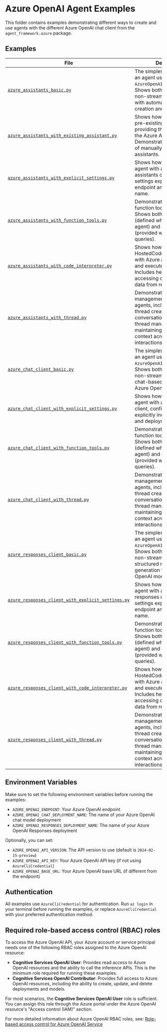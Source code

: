 # Azure OpenAI Agent Examples

This folder contains examples demonstrating different ways to create and use agents with the different Azure OpenAI chat client from the `agent_framework.azure` package.

## Examples

| File | Description |
|------|-------------|
| [`azure_assistants_basic.py`](azure_assistants_basic.py) | The simplest way to create an agent using `ChatAgent` with `AzureOpenAIAssistantsClient`. Shows both streaming and non-streaming responses with automatic assistant creation and cleanup. |
| [`azure_assistants_with_existing_assistant.py`](azure_assistants_with_existing_assistant.py) | Shows how to work with a pre-existing assistant by providing the assistant ID to the Azure Assistants client. Demonstrates proper cleanup of manually created assistants. |
| [`azure_assistants_with_explicit_settings.py`](azure_assistants_with_explicit_settings.py) | Shows how to initialize an agent with a specific assistants client, configuring settings explicitly including endpoint and deployment name. |
| [`azure_assistants_with_function_tools.py`](azure_assistants_with_function_tools.py) | Demonstrates how to use function tools with agents. Shows both agent-level tools (defined when creating the agent) and query-level tools (provided with specific queries). |
| [`azure_assistants_with_code_interpreter.py`](azure_assistants_with_code_interpreter.py) | Shows how to use the HostedCodeInterpreterTool with Azure agents to write and execute Python code. Includes helper methods for accessing code interpreter data from response chunks. |
| [`azure_assistants_with_thread.py`](azure_assistants_with_thread.py) | Demonstrates thread management with Azure agents, including automatic thread creation for stateless conversations and explicit thread management for maintaining conversation context across multiple interactions. |
| [`azure_chat_client_basic.py`](azure_chat_client_basic.py) | The simplest way to create an agent using `ChatAgent` with `AzureOpenAIChatClient`. Shows both streaming and non-streaming responses for chat-based interactions with Azure OpenAI models. |
| [`azure_chat_client_with_explicit_settings.py`](azure_chat_client_with_explicit_settings.py) | Shows how to initialize an agent with a specific chat client, configuring settings explicitly including endpoint and deployment name. |
| [`azure_chat_client_with_function_tools.py`](azure_chat_client_with_function_tools.py) | Demonstrates how to use function tools with agents. Shows both agent-level tools (defined when creating the agent) and query-level tools (provided with specific queries). |
| [`azure_chat_client_with_thread.py`](azure_chat_client_with_thread.py) | Demonstrates thread management with Azure agents, including automatic thread creation for stateless conversations and explicit thread management for maintaining conversation context across multiple interactions. |
| [`azure_responses_client_basic.py`](azure_responses_client_basic.py) | The simplest way to create an agent using `ChatAgent` with `AzureOpenAIResponsesClient`. Shows both streaming and non-streaming responses for structured response generation with Azure OpenAI models. |
| [`azure_responses_client_with_explicit_settings.py`](azure_responses_client_with_explicit_settings.py) | Shows how to initialize an agent with a specific responses client, configuring settings explicitly including endpoint and deployment name. |
| [`azure_responses_client_with_function_tools.py`](azure_responses_client_with_function_tools.py) | Demonstrates how to use function tools with agents. Shows both agent-level tools (defined when creating the agent) and query-level tools (provided with specific queries). |
| [`azure_responses_client_with_code_interpreter.py`](azure_responses_client_with_code_interpreter.py) | Shows how to use the HostedCodeInterpreterTool with Azure agents to write and execute Python code. Includes helper methods for accessing code interpreter data from response chunks. |
| [`azure_responses_client_with_thread.py`](azure_responses_client_with_thread.py) | Demonstrates thread management with Azure agents, including automatic thread creation for stateless conversations and explicit thread management for maintaining conversation context across multiple interactions. |

## Environment Variables

Make sure to set the following environment variables before running the examples:

- `AZURE_OPENAI_ENDPOINT`: Your Azure OpenAI endpoint
- `AZURE_OPENAI_CHAT_DEPLOYMENT_NAME`: The name of your Azure OpenAI chat model deployment
- `AZURE_OPENAI_RESPONSES_DEPLOYMENT_NAME`: The name of your Azure OpenAI Responses deployment

Optionally, you can set:
- `AZURE_OPENAI_API_VERSION`: The API version to use (default is `2024-02-15-preview`)
- `AZURE_OPENAI_API_KEY`: Your Azure OpenAI API key (if not using `AzureCliCredential`)
- `AZURE_OPENAI_BASE_URL`: Your Azure OpenAI base URL (if different from the endpoint)

## Authentication

All examples use `AzureCliCredential` for authentication. Run `az login` in your terminal before running the examples, or replace `AzureCliCredential` with your preferred authentication method.

## Required role-based access control (RBAC) roles

To access the Azure OpenAI API, your Azure account or service principal needs one of the following RBAC roles assigned to the Azure OpenAI resource:

- **Cognitive Services OpenAI User**: Provides read access to Azure OpenAI resources and the ability to call the inference APIs. This is the minimum role required for running these examples.
- **Cognitive Services OpenAI Contributor**: Provides full access to Azure OpenAI resources, including the ability to create, update, and delete deployments and models.

For most scenarios, the **Cognitive Services OpenAI User** role is sufficient. You can assign this role through the Azure portal under the Azure OpenAI resource's "Access control (IAM)" section.

For more detailed information about Azure OpenAI RBAC roles, see: [Role-based access control for Azure OpenAI Service](https://learn.microsoft.com/en-us/azure/ai-foundry/openai/how-to/role-based-access-control)

